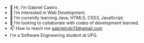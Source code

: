 - 👋 Hi, I’m Gabriel Castro.
- 👀 I’m interested in Web Development.
- 🌱 I’m currently learning Java, HTML5, CSS3, JavaScript.
- 💞️ I’m looking to collaborate with codes of development learned.
- 📫 How to reach me gabrielcdc13@gmail.com
- I'm a Software Engineering student at UFG.

<!---
GabrielCCastrodev/GabrielCCastrodev is a ✨ special ✨ repository because its `README.md` (this file) appears on your GitHub profile.
You can click the Preview link to take a look at your changes.
--->
